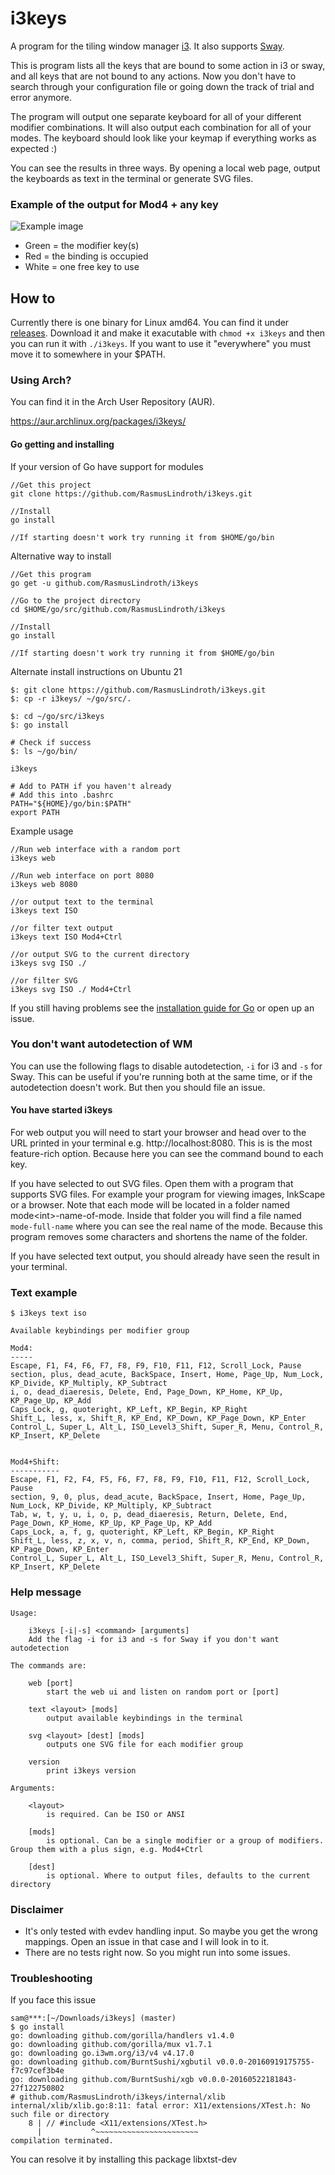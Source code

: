 # i3keys
A program for the tiling window manager [i3](https://i3wm.org/).
It also supports [Sway](https://swaywm.org/).

This is program lists all the keys that are bound to some action in i3 or sway, and 
all keys that are not bound to any actions. Now you don't have to search 
through your configuration file or going down the track of trial and error 
anymore.

The program will output one separate keyboard for all of your different modifier 
combinations. It will also output each combination for all of your modes.
The keyboard should look like your keymap if everything works as expected :)

You can see the results in three ways. By opening a local web page,
output the keyboards as text in the terminal or generate SVG files.

### Example of the output for Mod4 + any key
![Example image](https://i.imgur.com/4J1fbdQ.png)
* Green = the modifier key(s)
* Red = the binding is occupied
* White = one free key to use


## How to
Currently there is one binary for Linux amd64. You can find it under [releases](https://github.com/RasmusLindroth/i3keys/releases). Download it and make it exacutable with `chmod +x i3keys` and then you can run it with `./i3keys`. If you want to use it "everywhere" you must move it to somewhere in your $PATH.

### Using Arch?

You can find it in the Arch User Repository (AUR).

https://aur.archlinux.org/packages/i3keys/

#### Go getting and installing

If your version of Go have support for modules
```
//Get this project
git clone https://github.com/RasmusLindroth/i3keys.git

//Install
go install

//If starting doesn't work try running it from $HOME/go/bin
```

Alternative way to install
```
//Get this program
go get -u github.com/RasmusLindroth/i3keys

//Go to the project directory
cd $HOME/go/src/github.com/RasmusLindroth/i3keys

//Install
go install

//If starting doesn't work try running it from $HOME/go/bin
```

Alternate install instructions on Ubuntu 21
```
$: git clone https://github.com/RasmusLindroth/i3keys.git
$: cp -r i3keys/ ~/go/src/.

$: cd ~/go/src/i3keys
$: go install

# Check if success
$: ls ~/go/bin/

i3keys

# Add to PATH if you haven't already
# Add this into .bashrc
PATH="${HOME}/go/bin:$PATH"
export PATH
```

Example usage
```
//Run web interface with a random port
i3keys web 

//Run web interface on port 8080
i3keys web 8080

//or output text to the terminal
i3keys text ISO

//or filter text output
i3keys text ISO Mod4+Ctrl

//or output SVG to the current directory
i3keys svg ISO ./

//or filter SVG
i3keys svg ISO ./ Mod4+Ctrl
```

If you still having problems see the 
[installation guide for Go](https://golang.org/doc/install#install) or open 
up an issue.

### You don't want autodetection of WM

You can use the following flags to disable autodetection, `-i` for i3 and `-s` for Sway.
This can be useful if you're running both at the same time, or if the
autodetection doesn't work. But then you should file an issue.

#### You have started i3keys

For web output you will need to start your browser and head over to the URL 
printed in  your terminal e.g. http://localhost:8080. This is is the most 
feature-rich option. Because here you can see the command bound to each key.

If you have selected to out SVG files. Open them with a program that supports 
SVG files. For example your program for viewing images, InkScape or a browser.
Note that each mode will be located in a folder named mode\<int\>-name-of-mode.
Inside that folder you will find a file named `mode-full-name` where you can see
the real name of the mode. Because this program removes some characters and 
shortens the name of the folder.

If you have selected text output, you should already have seen the result in 
your terminal.

### Text example

```
$ i3keys text iso

Available keybindings per modifier group

Mod4:
-----
Escape, F1, F4, F6, F7, F8, F9, F10, F11, F12, Scroll_Lock, Pause
section, plus, dead_acute, BackSpace, Insert, Home, Page_Up, Num_Lock, KP_Divide, KP_Multiply, KP_Subtract
i, o, dead_diaeresis, Delete, End, Page_Down, KP_Home, KP_Up, KP_Page_Up, KP_Add
Caps_Lock, g, quoteright, KP_Left, KP_Begin, KP_Right
Shift_L, less, x, Shift_R, KP_End, KP_Down, KP_Page_Down, KP_Enter
Control_L, Super_L, Alt_L, ISO_Level3_Shift, Super_R, Menu, Control_R, KP_Insert, KP_Delete


Mod4+Shift:
-----------
Escape, F1, F2, F4, F5, F6, F7, F8, F9, F10, F11, F12, Scroll_Lock, Pause
section, 9, 0, plus, dead_acute, BackSpace, Insert, Home, Page_Up, Num_Lock, KP_Divide, KP_Multiply, KP_Subtract
Tab, w, t, y, u, i, o, p, dead_diaeresis, Return, Delete, End, Page_Down, KP_Home, KP_Up, KP_Page_Up, KP_Add
Caps_Lock, a, f, g, quoteright, KP_Left, KP_Begin, KP_Right
Shift_L, less, z, x, v, n, comma, period, Shift_R, KP_End, KP_Down, KP_Page_Down, KP_Enter
Control_L, Super_L, Alt_L, ISO_Level3_Shift, Super_R, Menu, Control_R, KP_Insert, KP_Delete
```

### Help message

```
Usage:

	i3keys [-i|-s] <command> [arguments]
	Add the flag -i for i3 and -s for Sway if you don't want autodetection

The commands are:

	web [port]
		start the web ui and listen on random port or [port]

	text <layout> [mods]
		output available keybindings in the terminal

	svg <layout> [dest] [mods]
		outputs one SVG file for each modifier group

	version
		print i3keys version

Arguments:

	<layout>
		is required. Can be ISO or ANSI

	[mods]
		is optional. Can be a single modifier or a group of modifiers. Group them with a plus sign, e.g. Mod4+Ctrl

	[dest]
		is optional. Where to output files, defaults to the current directory
```

### Disclaimer
* It's only tested with evdev handling input. So maybe you get the wrong 
 mappings. Open an issue in that case and I will look in to it.
* There are no tests right now. So you might run into some issues.


### Troubleshooting
If you face this issue 
```
sam@***:[~/Downloads/i3keys] (master)
$ go install
go: downloading github.com/gorilla/handlers v1.4.0
go: downloading github.com/gorilla/mux v1.7.1
go: downloading go.i3wm.org/i3/v4 v4.17.0
go: downloading github.com/BurntSushi/xgbutil v0.0.0-20160919175755-f7c97cef3b4e
go: downloading github.com/BurntSushi/xgb v0.0.0-20160522181843-27f122750802
# github.com/RasmusLindroth/i3keys/internal/xlib
internal/xlib/xlib.go:8:11: fatal error: X11/extensions/XTest.h: No such file or directory
    8 | // #include <X11/extensions/XTest.h>
      |           ^~~~~~~~~~~~~~~~~~~~~~~~
compilation terminated.
```
You can resolve it by installing this package libxtst-dev
